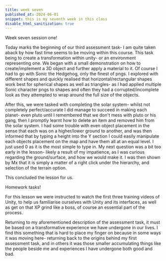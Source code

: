 ```yaml
---
title: week seven
published_at: 2024-06-01
snippet: this is my seventh week in this class
disable_html_sanitization: true
---
```


Week seven session one!

Today marks the beginning of our third assessment task- I am quite taken aback by how fast time seems
to be moving within this course. This task being to create a transformation within unity- or an
environment representing one. We began with a small demonstration on how to create/implement a 3D object
and further apply a material to it. Of course I had to go with Sonic the Hedgehog, only the finest of
pngs. I explored with different shapes and quickly realised that horizontal/rectangular shapes work best
for spherical shapes as well as triangles- as I had applied multiple Sonic character pngs to shapes and
often they had a corrupted/incomplete look as they attempted to wrap around the full size of the
objects. 

After this, we were tasked with completing the solar system- whilst not completely perfect/accurate I
did manage to succeed in making each planet- even pluto until I remembered that we don't mess with pluto
or his gang, then I promptly learnt how to delete an item and removed him from the solar system. 
I had some trouble with even object placement in the sense that each was on a higher/lower ground to
another, and was then informed that by typing a height into the Y section I could easily manipulate
each objects placement on the map and have them all at an equal level. I just used 0 as it is the most
simple to type in. My next question was a bit too early in the lesson- likely a result of my impatience,
as I was curious regarding the ground/surface, and how we would make it. I was then shown by Mx that it
is simply a matter of a right click under the hierarchy, and selection of the terrain option. 

This concluded the lesson for us.

Homework tasks!

For this lesson we were instructed to watch the first three training videos of Unity, to help us
familiarise ourselves with Unity and its interfaces, as well as get on that XP grind like a boss, of
course an essential part of the process.

Returning to my aforementioned description of the assessment task, it must be based on a transformative
experience we have undergone in our lives. I find this something that is hard to place my finger on 
because in some ways it was moving here- returning back to the origins behind my first assessment task,
and in others it was those smaller accumulating things like the people beside me and experiences I have
undergone both good and bad. 